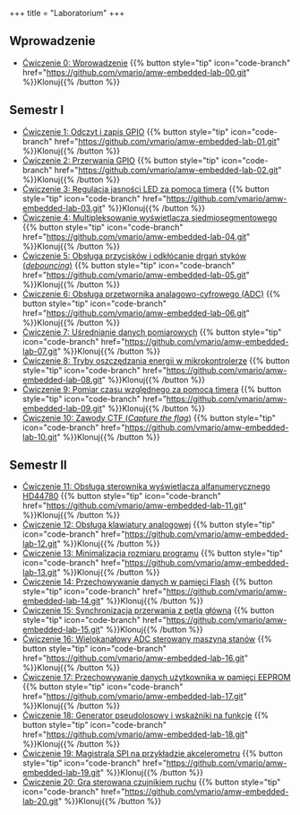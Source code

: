 +++
title = "Laboratorium"
+++

## Wprowadzenie

- [Ćwiczenie 0: Wprowadzenie](https://github.com/vmario/amw-embedded-lab-00)
    {{% button style="tip" icon="code-branch" href="https://github.com/vmario/amw-embedded-lab-00.git" %}}Klonuj{{% /button %}}

## Semestr I

- [Ćwiczenie 1: Odczyt i zapis GPIO](https://github.com/vmario/amw-embedded-lab-01)
    {{% button style="tip" icon="code-branch" href="https://github.com/vmario/amw-embedded-lab-01.git" %}}Klonuj{{% /button %}}
- [Ćwiczenie 2: Przerwania GPIO](https://github.com/vmario/amw-embedded-lab-02)
    {{% button style="tip" icon="code-branch" href="https://github.com/vmario/amw-embedded-lab-02.git" %}}Klonuj{{% /button %}}
- [Ćwiczenie 3: Regulacja jasności LED za pomocą timera](https://github.com/vmario/amw-embedded-lab-03)
    {{% button style="tip" icon="code-branch" href="https://github.com/vmario/amw-embedded-lab-03.git" %}}Klonuj{{% /button %}}
- [Ćwiczenie 4: Multipleksowanie wyświetlacza siedmiosegmentowego](https://github.com/vmario/amw-embedded-lab-04)
    {{% button style="tip" icon="code-branch" href="https://github.com/vmario/amw-embedded-lab-04.git" %}}Klonuj{{% /button %}}
- [Ćwiczenie 5: Obsługa przycisków i odkłócanie drgań styków (_debouncing_)](https://github.com/vmario/amw-embedded-lab-05)
    {{% button style="tip" icon="code-branch" href="https://github.com/vmario/amw-embedded-lab-05.git" %}}Klonuj{{% /button %}}
- [Ćwiczenie 6: Obsługa przetwornika analagowo-cyfrowego (ADC)](https://github.com/vmario/amw-embedded-lab-06)
    {{% button style="tip" icon="code-branch" href="https://github.com/vmario/amw-embedded-lab-06.git" %}}Klonuj{{% /button %}}
- [Ćwiczenie 7: Uśrednianie danych pomiarowych](https://github.com/vmario/amw-embedded-lab-07)
    {{% button style="tip" icon="code-branch" href="https://github.com/vmario/amw-embedded-lab-07.git" %}}Klonuj{{% /button %}}
- [Ćwiczenie 8: Tryby oszczędzania energii w mikrokontrolerze](https://github.com/vmario/amw-embedded-lab-08)
    {{% button style="tip" icon="code-branch" href="https://github.com/vmario/amw-embedded-lab-08.git" %}}Klonuj{{% /button %}}
- [Ćwiczenie 9: Pomiar czasu względnego za pomocą timera](https://github.com/vmario/amw-embedded-lab-09)
    {{% button style="tip" icon="code-branch" href="https://github.com/vmario/amw-embedded-lab-09.git" %}}Klonuj{{% /button %}}
- [Ćwiczenie 10: Zawody CTF (_Capture the flag_)](https://github.com/vmario/amw-embedded-lab-10)
    {{% button style="tip" icon="code-branch" href="https://github.com/vmario/amw-embedded-lab-10.git" %}}Klonuj{{% /button %}}

## Semestr II

- [Ćwiczenie 11: Obsługa sterownika wyświetlacza alfanumerycznego HD44780](https://github.com/vmario/amw-embedded-lab-11)
    {{% button style="tip" icon="code-branch" href="https://github.com/vmario/amw-embedded-lab-11.git" %}}Klonuj{{% /button %}}
- [Ćwiczenie 12: Obsługa klawiatury analogowej](https://github.com/vmario/amw-embedded-lab-12)
    {{% button style="tip" icon="code-branch" href="https://github.com/vmario/amw-embedded-lab-12.git" %}}Klonuj{{% /button %}}
- [Ćwiczenie 13: Minimalizacja rozmiaru programu](https://github.com/vmario/amw-embedded-lab-13)
    {{% button style="tip" icon="code-branch" href="https://github.com/vmario/amw-embedded-lab-13.git" %}}Klonuj{{% /button %}}
- [Ćwiczenie 14: Przechowywanie danych w pamięci Flash](https://github.com/vmario/amw-embedded-lab-14)
    {{% button style="tip" icon="code-branch" href="https://github.com/vmario/amw-embedded-lab-14.git" %}}Klonuj{{% /button %}}
- [Ćwiczenie 15: Synchronizacja przerwania z pętlą główną](https://github.com/vmario/amw-embedded-lab-15)
    {{% button style="tip" icon="code-branch" href="https://github.com/vmario/amw-embedded-lab-15.git" %}}Klonuj{{% /button %}}
- [Ćwiczenie 16: Wielokanałowy ADC sterowany maszyną stanów](https://github.com/vmario/amw-embedded-lab-16)
    {{% button style="tip" icon="code-branch" href="https://github.com/vmario/amw-embedded-lab-16.git" %}}Klonuj{{% /button %}}
- [Ćwiczenie 17: Przechowywanie danych użytkownika w pamięci EEPROM](https://github.com/vmario/amw-embedded-lab-17)
    {{% button style="tip" icon="code-branch" href="https://github.com/vmario/amw-embedded-lab-17.git" %}}Klonuj{{% /button %}}
- [Ćwiczenie 18: Generator pseudolosowy i wskaźniki na funkcje](https://github.com/vmario/amw-embedded-lab-18)
    {{% button style="tip" icon="code-branch" href="https://github.com/vmario/amw-embedded-lab-18.git" %}}Klonuj{{% /button %}}
- [Ćwiczenie 19: Magistrala SPI na przykładzie akcelerometru](https://github.com/vmario/amw-embedded-lab-19)
    {{% button style="tip" icon="code-branch" href="https://github.com/vmario/amw-embedded-lab-19.git" %}}Klonuj{{% /button %}}
- [Ćwiczenie 20: Gra sterowana czujnikiem ruchu](https://github.com/vmario/amw-embedded-lab-20)
    {{% button style="tip" icon="code-branch" href="https://github.com/vmario/amw-embedded-lab-20.git" %}}Klonuj{{% /button %}}
